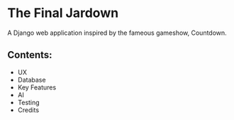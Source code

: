 # The Final Jardown

A Django web application inspired by the fameous gameshow, Countdown.

## Contents:
- UX
- Database
- Key Features
- AI
- Testing 
- Credits

## 